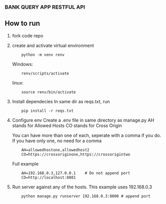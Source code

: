 ### BANK QUERY APP RESTFUL API

## How to run

1.  fork code repo

2.  create and activate virtual environment
    ```
        python -m venv renv
    ```

    Windows:
    ```
        renv/scripts/activate
    ```
    linux:
    ```
        source renv/bin/activate
    ```
3. Install dependecies
    In same dir as reqs.txt, run
    ```
        pip install -r reqs.txt
    ```

4. Configure env
    Create a .env file in same directory as manage.py
    AH stands for Allowed Hosts
    CO stands for Cross Origin

    You can have more than one of each, seperate with a comma if you do.
    If you have only one, no need for a comma
    ```
        AH=allowedhostone,allowedhost2
        CO=https://crossoriginone,https://crossorigintwo
    ```

    Full example

    ```
        AH=192.168.0.3,127.0.0.1    # Do not append port
        CO=http://localhost:8081
    ```

5.  Run server against any of the hosts. This example uses 192.168.0.3

    ```
        python manage.py runserver 192.168.0.3:8000 # append port
    ```
